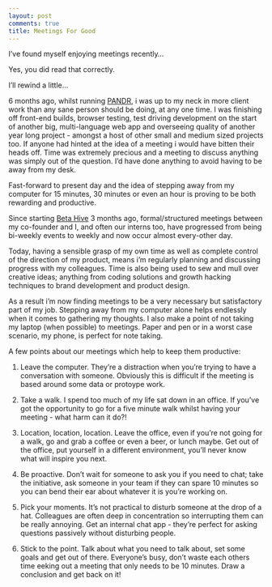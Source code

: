 ```yaml
---
layout: post
comments: true
title: Meetings For Good
---
```


I’ve found myself enjoying meetings recently…

Yes, you did read that correctly.

I’ll rewind a little…

6 months ago, whilst running [PANDR](http://wearepandr.com "PANDR Web Design & Development"), i was up to my neck in more client work than any sane person should be doing, at any one time. I was finishing off front-end builds, browser testing, test driving development on the start of another big, multi-language web app and overseeing quality of another year long project - amongst a host of other small and medium sized projects too. If anyone had hinted at the idea of a meeting i would have bitten their heads off. Time was extremely precious and a meeting to discuss anything was simply out of the question. I’d have done anything to avoid having to be away from my desk.

Fast-forward to present day and the idea of stepping away from my computer for 15 minutes, 30 minutes or even an hour is proving to be both rewarding and productive.

Since starting [Beta Hive](http://betahive.com "Betahive - Product Development Agency") 3 months ago, formal/structured meetings between my co-founder and I, and often our interns too, have progressed from being bi-weekly events to weekly and now occur almost every-other day.

Today, having a sensible grasp of my own time as well as complete control of the direction of my product, means i’m regularly planning and discussing progress with my colleagues. Time is also being used to sew and mull over creative ideas; anything from coding solutions and growth hacking techniques to brand development and product design.

As a result i’m now finding meetings to be a very necessary but satisfactory part of my job. Stepping away from my computer alone helps endlessly when it comes to gathering my thoughts. I also make a point of not taking my laptop (when possible) to meetings. Paper and pen or in a worst case scenario, my phone, is perfect for note taking.

A few points about our meetings which help to keep them productive:

1. Leave the computer. They’re a distraction when you’re trying to have a conversation with someone. Obviously this is difficult if the meeting is based around some data or protoype work.

2. Take a walk. I spend too much of my life sat down in an office. If you’ve got the opportunity to go for a five minute walk whilst having your meeting - what harm can it do?!

3. Location, location, location. Leave the office, even if you’re not going for a walk, go and grab a coffee or even a beer, or lunch maybe. Get out of the office, put yourself in a different environment, you’ll never know what will inspire you next.

4. Be proactive. Don’t wait for someone to ask you if you need to chat; take the initiative, ask someone in your team if they can spare 10 minutes so you can bend their ear about whatever it is you’re working on.

5. Pick your moments. It’s not practical to disturb someone at the drop of a hat. Colleagues are often deep in concentration so interrupting them can be really annoying. Get an internal chat app - they’re perfect for asking questions passively without disturbing people.

6. Stick to the point. Talk about what you need to talk about, set some goals and get out of there. Everyone’s busy, don’t waste each others time eeking out a meeting that only needs to be 10 minutes. Draw a conclusion and get back on it!
